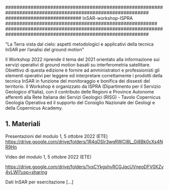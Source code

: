 ###########################################################################################################
###########################      InSAR-workshop-ISPRA    ######################################################
###########################################################################################################

"La Terra vista dal cielo: aspetti metodologici e applicativi della tecnica InSAR per l’analisi del ground motion"

Il Workshop 2022 riprende il tema del 2021 orientato alla informazione sui servizi operativi di ground motion basati su interferometria satellitare.
Obiettivo di questa edizione è fornire ad amministratori e professionisti gli elementi operativi per leggere ed interpretare correttamente i prodotti della tecnica InSAR in funzione del monitoraggio e bonifica dei dissesti del territorio.
Il Workshop è organizzato da ISPRA (Dipartimento per il Servizio Geologico d’Italia), con il contributo delle Regioni e Province Autonome afferenti alla Rete Italiana dei Servizi Geologici (RISG) - Tavolo Copernicus Geologia Operativa ed il supporto del Consiglio Nazionale dei Geologi e della Copernicus Academy.

## 1. Materiali  ##

Presentazioni del modulo 1, 5 ottobre 2022 (ETE)
https://drive.google.com/drive/folders/1R4qDSlr3wgRWCl8L_Gi8Bk0cXs4NR9Hn

Video del modulo 1, 5 ottobre 2022 (ETE)

https://drive.google.com/drive/folders/1vsCYkgshvRCGJqcUVneoDFV0XZy4vLWl?usp=sharing


Dati InSAR per esercitazione
[...]
